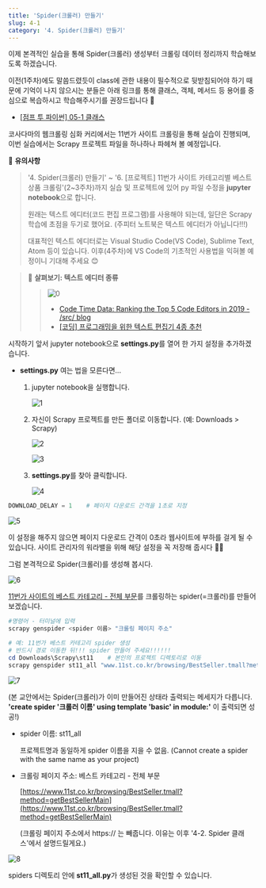 ```yaml
---
title: 'Spider(크롤러) 만들기'
slug: 4-1
category: '4. Spider(크롤러) 만들기'
---
```

이제 본격적인 실습을 통해 Spider(크롤러) 생성부터 크롤링 데이터 정리까지 학습해보도록 하겠습니다. 

이전(1주차)에도 말씀드렸듯이 class에 관한 내용이 필수적으로 뒷받침되어야 하기 때문에 기억이 나지 않으시는 분들은 아래 링크를 통해 클래스, 객체, 메서드 등 용어를 중심으로 복습하시고 학습해주시기를 권장드립니다 🙂

- [[점프 투 파이썬] 05-1 클래스](https://wikidocs.net/28)

코사다마의 웹크롤링 심화 커리에서는 11번가 사이트 크롤링을 통해 실습이 진행되며, 이번 실습에서는 Scrapy 프로젝트 파일을 하나하나 파헤쳐 볼 예정입니다. 

📢 **유의사항**
> '4. Spider(크롤러) 만들기' ~ '6. [프로젝트] 11번가 사이트 카테고리별 베스트 상품 크롤링'(2~3주차)까지 실습 및 프로젝트에 있어 py 파일 수정을 **jupyter notebook**으로 합니다.
>
> 원래는 텍스트 에디터(코드 편집 프로그램)를 사용해야 되는데, 일단은 Scrapy 학습에 초점을 두기로 했어요. (주피터 노트북은 텍스트 에디터가 아닙니다!!!)
>
> 대표적인 텍스트 에디터로는 Visual Studio Code(VS Code), Sublime Text, Atom 등이 있습니다. 이후(4주차)에 VS Code의 기초적인 사용법을 익혀볼 예정이니 기대해 주세요 😊

> 📖 **살펴보기: 텍스트 에디터 종류**
> >  
> > ![0](./scrapy/4-1/0.png)
> >    
> > - [Code Time Data: Ranking the Top 5 Code Editors in 2019 - /src/ blog](https://www.software.com/src/ranking-the-top-5-code-editors-2019)
> > - [[코딩] 프로그래밍을 위한 텍스트 편집기 4종 추천](https://oriyong.tistory.com/64)


시작하기 앞서 jupyter notebook으로 **settings.py**를 열어 한 가지 설정을 추가하겠습니다.

- **settings.py** 여는 법을 모른다면...
    1. jupyter notebook을 실행합니다.
       
        ![1](./scrapy/4-1/1.png)
        
    2. 자신이 Scrapy 프로젝트를 만든 폴더로 이동합니다. (예: Downloads > Scrapy)
       
        ![2](./scrapy/4-1/2.png)
        
        ![3](./scrapy/4-1/3.png)
        
    3. **settings.py**를 찾아 클릭합니다.
       
        ![4](./scrapy/4-1/4.png)
    

```python
DOWNLOAD_DELAY = 1    # 페이지 다운로드 간격을 1초로 지정
```
![5](./images/WEEK2/5.png)

이 설정을 해주지 않으면 페이지 다운로드 간격이 0초라 웹사이트에 부하를 걸게 될 수 있습니다. 사이트 관리자의 워라밸을 위해 해당 설정을 꼭 저장해 줍시다 👨‍💻


그럼 본격적으로 Spider(크롤러)를 생성해 봅시다. 

![6](./scrapy/4-1/6.png)

[11번가 사이트의 베스트 카테고리 - 전체 부문](https://www.11st.co.kr/browsing/BestSeller.tmall?method=getBestSellerMain&xfrom=main^gnb)를 크롤링하는 spider(=크롤러)를 만들어보겠습니다.

```powershell
#명령어 - 터미널에 입력
scrapy genspider <spider 이름> "크롤링 페이지 주소"

# 예: 11번가 베스트 카테고리 spider 생성
# 반드시 경로 이동한 뒤!!! spider 만들어 주세요!!!!!! 
cd Downloads\Scrapy\st11    # 본인의 프로젝트 디렉토리로 이동
scrapy genspider st11_all "www.11st.co.kr/browsing/BestSeller.tmall?method=getBestSellerMain"
```

![7](./scrapy/4-1/7.png)

(본 교안에서는 Spider(크롤러)가 이미 만들어진 상태라 출력되는 메세지가 다릅니다. **'create spider '크롤러 이름' using template 'basic' in module:'** 이 출력되면 성공!)

- spider 이름: st11_all
  
    프로젝트명과 동일하게 spider 이름을 지을 수 없음.
    (Cannot create a spider with the same name as your project)
    
- 크롤링 페이지 주소: 베스트 카테고리 - 전체 부문
  
    [https://www.11st.co.kr/browsing/BestSeller.tmall?method=getBestSellerMain](https://www.11st.co.kr/browsing/BestSeller.tmall?method=getBestSellerMain)
    
    (크롤링 페이지 주소에서 https:// 는 빼줍니다. 이유는 이후 '4-2. Spider 클래스'에서 설명드릴게요.)

![8](./scrapy/4-1/8.png)

spiders 디렉토리 안에 **st11_all.py**가 생성된 것을 확인할 수 있습니다.
